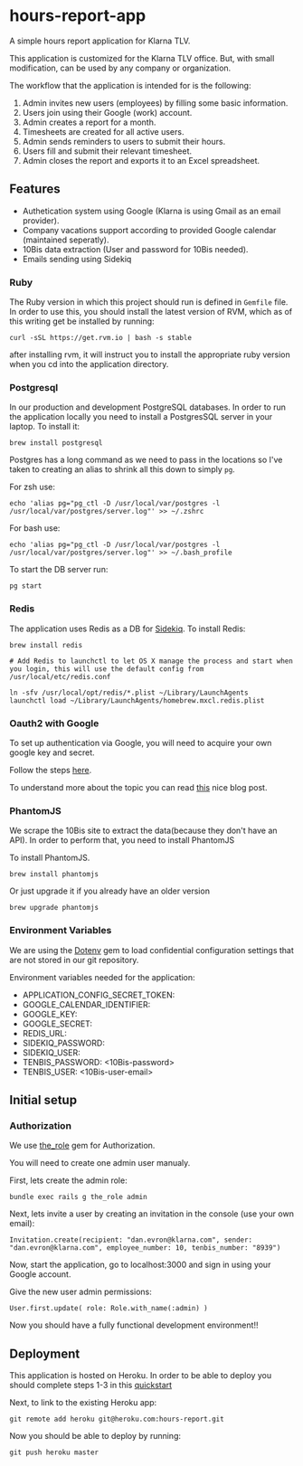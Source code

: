 hours-report-app
================

A simple hours report application for Klarna TLV.

This application is customized for the Klarna TLV office. But, with small modification, can be used by any company or organization.

The workflow that the application is intended for is the following:

1. Admin invites new users (employees) by filling some basic information.
2. Users join using their Google (work) account.
3. Admin creates a report for a month.
4. Timesheets are created for all active users.
5. Admin sends reminders to users to submit their hours.
6. Users fill and submit their relevant timesheet.
7. Admin closes the report and exports it to an Excel spreadsheet.



## Features

* Authetication system using Google (Klarna is using Gmail as an email provider).
* Company vacations support according to provided Google calendar (maintained seperatly).
* 10Bis data extraction (User and password for 10Bis needed).
* Emails sending using Sidekiq


### Ruby

The Ruby version in which this project should run is defined in `Gemfile` file. In order to use this, you should
install the latest version of RVM, which as of this writing get be installed by running:

    curl -sSL https://get.rvm.io | bash -s stable

after installing rvm, it will instruct you to install the appropriate ruby version when you cd into the application directory.

### Postgresql


In our production and development PostgreSQL databases. In order to run the application locally you need to install a PostgresSQL server in your laptop. To install it:

    brew install postgresql

Postgres has a long command as we need to pass in the locations so I've taken to creating an alias to shrink all this down to simply `pg`.

For zsh use:

    echo 'alias pg="pg_ctl -D /usr/local/var/postgres -l /usr/local/var/postgres/server.log"' >> ~/.zshrc

For bash use:

    echo 'alias pg="pg_ctl -D /usr/local/var/postgres -l /usr/local/var/postgres/server.log"' >> ~/.bash_profile

To start the DB server run:

    pg start

### Redis

The application uses Redis as a DB for [Sidekiq](http://sidekiq.org/).
To install Redis:

	brew install redis

	# Add Redis to launchctl to let OS X manage the process and start when you login, this will use the default config from /usr/local/etc/redis.conf

	ln -sfv /usr/local/opt/redis/*.plist ~/Library/LaunchAgents
	launchctl load ~/Library/LaunchAgents/homebrew.mxcl.redis.plist

### Oauth2 with Google

To set up authentication via Google, you will need to acquire your own google key and secret.

Follow the steps [here](http://edralph.wordpress.com/2012/04/14/omniauth-google-oauth2-strategy-google-key-and-secret/).

To understand more about the topic you can read [this](http://blog.myitcv.org.uk/2013/02/19/omniauth-google-oauth2-example.html) nice blog post.

### PhantomJS

We scrape the 10Bis site to extract the data(because they don't have an API).
In order to perform that, you need to install PhantomJS

To install PhantomJS.

    brew install phantomjs

Or just upgrade it if you already have an older version

    brew upgrade phantomjs

### Environment Variables

We are using the [Dotenv](https://github.com/bkeepers/dotenv) gem to load confidential configuration settings that are not stored in our git repository.

Environment variables needed for the application:

* APPLICATION_CONFIG_SECRET_TOKEN: <your-secret-token>
* GOOGLE_CALENDAR_IDENTIFIER: <identifier-for-the-company-vacations>
* GOOGLE_KEY: <application-key-for-google-omniauth>
* GOOGLE_SECRET: <application-key-for-google-omniauth>
* REDIS_URL: <url-to-redis>
* SIDEKIQ_PASSWORD: <sidekiq-ui-password>
* SIDEKIQ_USER: <sidekiq-ui-username>
* TENBIS_PASSWORD: <10Bis-password>
* TENBIS_USER: <10Bis-user-email>

## Initial setup

### Authorization

We use [the_role](https://github.com/the-teacher/the_role) gem for Authorization.

You will need to create one admin user manualy.

First, lets create the admin role:

	bundle exec rails g the_role admin

Next, lets invite a user by creating an invitation in the console (use your own email):

	Invitation.create(recipient: "dan.evron@klarna.com", sender: "dan.evron@klarna.com", employee_number: 10, tenbis_number: "8939")

Now, start the application, go to localhost:3000 and sign in using your Google account.

Give the new user admin permissions:

	User.first.update( role: Role.with_name(:admin) )

Now you should have a fully functional development environment!!

## Deployment

This application is hosted on Heroku.
In order to be able to deploy you should complete steps 1-3 in this [quickstart](https://devcenter.heroku.com/articles/quickstart)

Next, to link to the existing Heroku app:

	git remote add heroku git@heroku.com:hours-report.git

Now you should be able to deploy by running:

	git push heroku master

